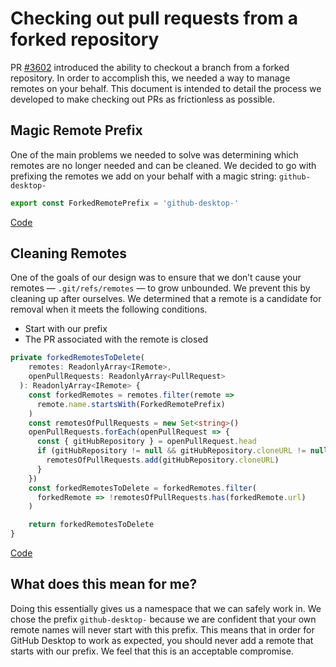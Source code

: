 # Checking out pull requests from a forked repository
PR [#3602](https://github.com/desktop/desktop/pull/3602) introduced the ability to checkout a branch from a forked repository. In order to accomplish this, we needed a way to manage remotes on your behalf. This document is intended to detail the process we developed to make checking out PRs as frictionless as possible.

## Magic Remote Prefix
One of the main problems we needed to solve was determining which remotes are no longer needed and can be cleaned. We decided to go with prefixing the remotes we add on your behalf with a magic string: `github-desktop-`

```ts
export const ForkedRemotePrefix = 'github-desktop-'
```
[Code](https://github.com/desktop/desktop/blob/34a05b155ff69bb19cc4da5b2caa89856e3e63fb/app/src/lib/stores/pull-request-store.ts#L26)

## Cleaning Remotes
One of the goals of our design was to ensure that we don’t cause  your remotes — `.git/refs/remotes` — to grow unbounded. We prevent this by cleaning up after ourselves. We determined that a remote is a candidate for removal when it meets the following conditions.

* Start with our prefix
* The PR associated with the remote is closed

```ts
private forkedRemotesToDelete(
    remotes: ReadonlyArray<IRemote>,
    openPullRequests: ReadonlyArray<PullRequest>
  ): ReadonlyArray<IRemote> {
    const forkedRemotes = remotes.filter(remote =>
      remote.name.startsWith(ForkedRemotePrefix)
    )
    const remotesOfPullRequests = new Set<string>()
    openPullRequests.forEach(openPullRequest => {
      const { gitHubRepository } = openPullRequest.head
      if (gitHubRepository != null && gitHubRepository.cloneURL != null) {
        remotesOfPullRequests.add(gitHubRepository.cloneURL)
      }
    })
    const forkedRemotesToDelete = forkedRemotes.filter(
      forkedRemote => !remotesOfPullRequests.has(forkedRemote.url)
    )

    return forkedRemotesToDelete
}
```

[Code](https://github.com/desktop/desktop/blob/34a05b155ff69bb19cc4da5b2caa89856e3e63fb/app/src/lib/stores/pull-request-store.ts#L91-L110)

## What does this mean for me?
Doing this essentially gives us a namespace that we can safely work in. We chose the prefix `github-desktop-` because we are confident that your own remote names will never start with this prefix. This means that in order for GitHub Desktop to work as expected, you should never add a remote that starts with our prefix. We feel that this is an acceptable compromise.
